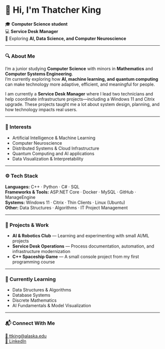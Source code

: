 # 👋 Hi, I'm Thatcher King

🎓 **Computer Science student**  
💻 **Service Desk Manager**  
🧠 Exploring **AI, Data Science, and Computer Neuroscience**  

---

### 🔍 About Me
I’m a junior studying **Computer Science** with minors in **Mathematics** and **Computer Systems Engineering**.  
I’m currently exploring how **AI, machine learning, and quantum computing** can make technology more adaptive, efficient, and meaningful for people.

I am currently a **Service Desk Manager** where I lead two technicians and help coordinate infrastructure projects—including a Windows 11 and Citrix upgrade.
These projects taught me a lot about system design, planning, and how technology impacts real users.

---

### 🧠 Interests
- Artificial Intelligence & Machine Learning  
- Computer Neuroscience  
- Distributed Systems & Cloud Infrastructure  
- Quantum Computing and AI applications  
- Data Visualization & Interpretability  

---

### ⚙️ Tech Stack
**Languages:** C++ · Python · C# · SQL  
**Frameworks & Tools:** ASP.NET Core · Docker · MySQL · GitHub · ManageEngine  
**Systems:** Windows 11 · Citrix · Thin Clients · Linux (Ubuntu)  
**Other:** Data Structures · Algorithms · IT Project Management  

---

### 🧩 Projects & Work
- **AI & Robotics Club** — Learning and experimenting with small AI/ML projects  
- **Service Desk Operations** — Process documentation, automation, and infrastructure modernization  
- **C++ Spaceship Game** — A small console project from my first programming course
  
---

### 🌱 Currently Learning
- Data Structures & Algorithms  
- Database Systems  
- Discrete Mathematics  
- AI Fundamentals & Model Visualization  

---

### 📬 Connect With Me
[📧 ttking@alaska.edu](mailto:ttking@alaska.edu)  
[💼 LinkedIn](https://www.linkedin.com/in/thatcher-king-3b0669178)  




